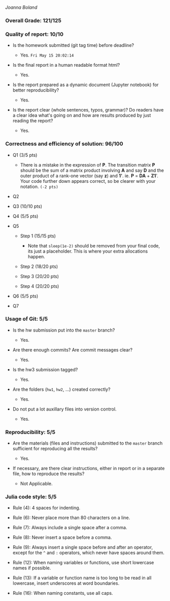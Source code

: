 *Joanna Boland*

### Overall Grade: 121/125

### Quality of report: 10/10

* Is the homework submitted (git tag time) before deadline?

    - Yes. `Fri May 15 20:02:14`

* Is the final report in a human readable format html?

    - Yes.

* Is the report prepared as a dynamic document (Jupyter notebook) for better reproducibility?
    
    - Yes.

* Is the report clear (whole sentences, typos, grammar)? Do readers have a clear idea what's going on and how are results produced by just reading the report?
    
    - Yes.


### Correctness and efficiency of solution: 96/100

* Q1 (3/5 pts)

    - There is a mistake in the expression of **P**. The transition matrix **P** should be the sum of a matrix product involving **A** and say **D** and the outer product of a rank-one vector (say **z**) and **1'**. ie. **P** = **DA** + **Z1**'. Your code further down appears correct, so be clearer with your notation. `(-2 pts)`

* Q2 

* Q3 (10/10 pts)

* Q4 (5/5 pts) 

* Q5

    * Step 1 (15/15 pts)

        - Note that `sleep(1e-2)` should be removed from your final code, its just a placeholder. This is where your extra allocations happen.

    * Step 2 (18/20 pts)

    * Step 3 (20/20 pts)

    * Step 4 (20/20 pts)

* Q6 (5/5 pts) 

* Q7


### Usage of Git: 5/5

* Is the hw submission put into the `master` branch?

    - Yes.

* Are there enough commits? Are commit messages clear? 

    - Yes.

* Is the hw3 submission tagged?

    - Yes.

* Are the folders (`hw1`, `hw2`, ...) created correctly?

    - Yes.

* Do not put a lot auxillary files into version control.  
    
    - Yes.


### Reproducibility: 5/5

* Are the materials (files and instructions) submitted to the `master` branch sufficient for reproducing all the results? 

    - Yes.

* If necessary, are there clear instructions, either in report or in a separate file, how to reproduce the results?  

    - Not Applicable.


### Julia code style: 5/5

* Rule (4): 4 spaces for indenting. 
    
* Rule (6): Never place more than 80 characters on a line.

* Rule (7): Always include a single space after a comma. 

* Rule (8):  Never insert a space before a comma.

* Rule (9): Always insert a single space before and after an operator, except for the `^` and `:` operators, which never have spaces around them.

* Rule (12): When naming variables or functions, use short lowercase names if possible.

* Rule (13): If a variable or function name is too long to be read in all lowercase, insert underscores at word boundaries.

* Rule (16): When naming constants, use all caps.
